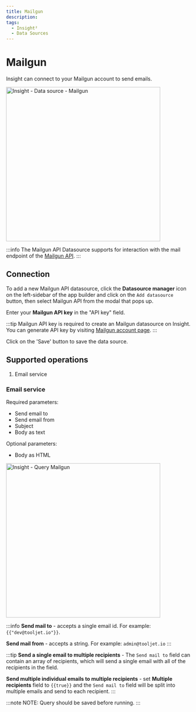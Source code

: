 ```yaml
---
title: Mailgun
description: 
tags:
  - Insight²
  - Data Sources
---
```


# Mailgun

Insight can connect to your Mailgun account to send emails.

<img class="screenshot-full" src="/_images/insight2/datasource-reference/mailgun/mailgun-datasource.png" alt="Insight - Data source - Mailgun" height="420" />

:::info
The Mailgun API Datasource supports for interaction with the mail endpoint of the [Mailgun API](https://documentation.mailgun.com/en/latest/api-intro.html#authentication-1).
:::

## Connection

To add a new Mailgun API datasource, click the **Datasource manager** icon on the left-sidebar of the app builder and click on the `Add datasource` button, then select Mailgun API from the modal that pops up.

Enter your **Mailgun API key** in the "API key" field.

:::tip
Mailgun API key is required to create an Mailgun datasource on Insight. You can generate API key by visiting [Mailgun account page](https://app.mailgun.com/app/account/security/api_keys).
:::

Click on the 'Save' button to save the data source.

## Supported operations

1.  Email service

### Email service

Required parameters:

- Send email to
- Send email from
- Subject
- Body as text

Optional parameters:

- Body as HTML

<img class="screenshot-full" src="/_images/insight2/datasource-reference/MailGun/MailGun-query.jpg" alt="Insight - Query Mailgun" height="420"/>

:::info
**Send mail to** - accepts a single email id.
For example:
`{{"dev@tooljet.io"}}`.

**Send mail from** - accepts a string.
For example: `admin@tooljet.io`
:::

:::tip
**Send a single email to multiple recipients** - The `Send mail to` field can contain an array of recipients, which will send a single email with all of the recipients in the field.

**Send multiple individual emails to multiple recipients** - set <b>Multiple recipients</b> field to `{{true}}` and the `Send mail to` field will be split into multiple emails and send to each recipient.
:::

:::note
NOTE: Query should be saved before running.
:::
